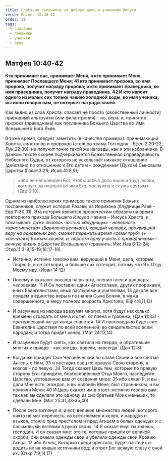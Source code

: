 ```yaml
---
title: Спасение грешников за добрые дела к ученикам Иисуса
verse: Матфея 10:40-42
order: 11
tags:
  - спасение
  - грешники
  - ученики
  - дела
---
```


## Матфея 10:40-42

**Кто принимает вас, принимает Меня, а кто принимает Меня, принимает Пославшего Меня; 41 кто принимает пророка, во имя пророка, получит награду пророка; и кто принимает праведника, во имя праведника, получит награду праведника. 42 И кто напоит одного из малых сих только чашею холодной воды, во имя ученика, истинно говорю вам, не потеряет награды своей.** 

Как видно из слов Христа: спасает не просто (свойственный личности) природный альтруизм (или филантропия) – но, вера, и, принятие пророка (праведника) как посланника Божьего Царства во Имя Всевышнего Бога Яхве. 

В тоже время, следует заметить (в качестве примера): принимающий Христа, апостолов и пророков (столпов храма Господня - Ефес.2:20-22; Лук.22:30), не получит точно такой же награды, как и эти избранники. В данном тексте скорее подчёркивается Божественная справедливость Небесного Судьи, от которого не ускользнёт никакое отношение (действие) по отношению к Его детям – рождённым (Духом) Сыновьям Царства (Галат.3:29; Исай.41:8,9); 

>«ибо не неправеден Бог, чтобы забыл дело ваше и труд любви, которую вы оказали во имя Его, послужив и служа святым» (Евр.6:10).  

Одним из наиболее ярких примеров такого принятия Божьих посланников, служит история Рахавы из Иерихона (блудницы Раав – Евр.11:30,31). Эта история является пророческим образом на время повторного прихода Большего *Иисуса* Навина – Иисуса Христа, и, показывает: *даже являясь частью «блудницы» - неверного «христианства» (Вавилона великого), каждый человек, проявивший веру на основании дел, сможет пережить время «семи труб» (+ «печатей») Божьих казней, и, обрести одну участь с праведниками – вечную жизнь в Царстве Всевышнего* (сравнить: Иис.Нав.6:12-24; Откр.11:3-8,15-19;16:17-19). 

- Истинно, истинно говорю вам: верующий в Меня, дела, которые творю Я, и он сотворит, и больше сих сотворит, потому что Я к Отцу Моему иду. (Иоан 14:12)
- Посему и сказано: восшед на высоту, пленил плен и дал дары человекам. 11 И Он поставил одних Апостолами, других пророками, иных Евангелистами, иных пастырями и учителями, 13 доколе все придем в единство веры и познания Сына Божия, в мужа совершенного, в меру полного возраста Христова; (Еф 4:8,11,13)
- И разумные из народа вразумят многих, хотя будут несколько времени страдать от меча и огня, от плена и грабежа; (Дан 11:33) - претерпевший же до конца спасется. 14 И проповедано будет сие Евангелие Царствия по всей вселенной, во свидетельство всем народам; и тогда придет конец. (Мат 24:13,14) 
- И разумные будут сиять, как светила на тверди, и обратившие многих к правде - как звезды, вовеки, навсегда. (Дан 12:3)

- Когда же приидет Сын Человеческий во славе Своей и все святые Ангелы с Ним, 33 и поставит овец по правую Свою сторону, а козлов - по левую. 34 Тогда скажет Царь тем, которые по правую сторону Его: приидите, благословенные Отца Моего, наследуйте Царство, уготованное вам от создания мира: 35 ибо алкал Я, и вы дали Мне есть; жаждал, и вы напоили Меня; был странником, и вы приняли Меня; 40 И Царь скажет им в ответ: истинно говорю вам: так как вы сделали это одному из сих братьев Моих меньших, то сделали Мне. (Мат 25:31,33-35,40)
- После сего взглянул я, и вот, великое множество людей, которого никто не мог перечесть, из всех племен и колен, и народов и языков, стояло пред престолом и пред Агнцем в белых одеждах и с пальмовыми ветвями в руках своих. 14 Я сказал ему: ты знаешь, господин. И он сказал мне: это те, которые пришли от великой скорби; они омыли одежды свои и убелили одежды свои Кровию Агнца. 17 ибо Агнец, Который среди престола, будет пасти их и водить их на живые источники вод; и отрет Бог всякую слезу с очей их. (Откр 7:9,14,17)
